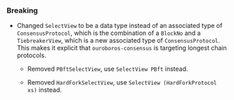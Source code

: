 ### Breaking

- Changed `SelectView` to be a data type instead of an associated type of
  `ConsensusProtocol`, which is the combination of a `BlockNo` and a
  `TiebreakerView`, which is a new associated type of `ConsensusProtocol`. This
  makes it explicit that `ouroboros-consensus` is targeting longest chain
  protocols.

  - Removed `PBftSelectView`, use `SelectView PBft` instead.

  - Removed `HardForkSelectView`, use `SelectView (HardForkProtocol xs)` instead.
